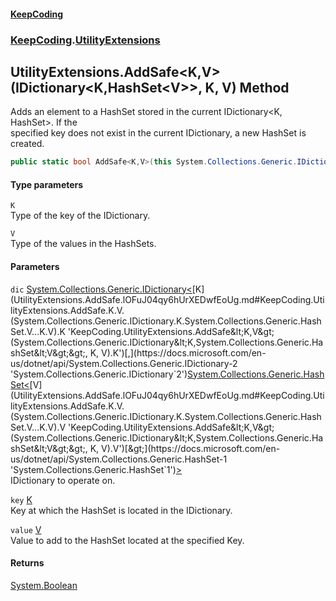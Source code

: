 #### [KeepCoding](index.md 'index')
### [KeepCoding](KeepCoding.md 'KeepCoding').[UtilityExtensions](UtilityExtensions.md 'KeepCoding.UtilityExtensions')
## UtilityExtensions.AddSafe&lt;K,V&gt;(IDictionary&lt;K,HashSet&lt;V&gt;&gt;, K, V) Method
Adds an element to a HashSet<V> stored in the current IDictionary<K, HashSet<V>>. If the  
specified key does not exist in the current IDictionary, a new HashSet is created.
```csharp
public static bool AddSafe<K,V>(this System.Collections.Generic.IDictionary<K,System.Collections.Generic.HashSet<V>> dic, K key, V value);
```
#### Type parameters
<a name='KeepCoding.UtilityExtensions.AddSafe.K.V.(System.Collections.Generic.IDictionary.K.System.Collections.Generic.HashSet.V...K.V).K'></a>
`K`  
Type of the key of the IDictionary.
  
<a name='KeepCoding.UtilityExtensions.AddSafe.K.V.(System.Collections.Generic.IDictionary.K.System.Collections.Generic.HashSet.V...K.V).V'></a>
`V`  
Type of the values in the HashSets.
  
#### Parameters
<a name='KeepCoding.UtilityExtensions.AddSafe.K.V.(System.Collections.Generic.IDictionary.K.System.Collections.Generic.HashSet.V...K.V).dic'></a>
`dic` [System.Collections.Generic.IDictionary&lt;](https://docs.microsoft.com/en-us/dotnet/api/System.Collections.Generic.IDictionary-2 'System.Collections.Generic.IDictionary`2')[K](UtilityExtensions.AddSafe.lOFuJ04qy6hUrXEDwfEoUg.md#KeepCoding.UtilityExtensions.AddSafe.K.V.(System.Collections.Generic.IDictionary.K.System.Collections.Generic.HashSet.V...K.V).K 'KeepCoding.UtilityExtensions.AddSafe&lt;K,V&gt;(System.Collections.Generic.IDictionary&lt;K,System.Collections.Generic.HashSet&lt;V&gt;&gt;, K, V).K')[,](https://docs.microsoft.com/en-us/dotnet/api/System.Collections.Generic.IDictionary-2 'System.Collections.Generic.IDictionary`2')[System.Collections.Generic.HashSet&lt;](https://docs.microsoft.com/en-us/dotnet/api/System.Collections.Generic.HashSet-1 'System.Collections.Generic.HashSet`1')[V](UtilityExtensions.AddSafe.lOFuJ04qy6hUrXEDwfEoUg.md#KeepCoding.UtilityExtensions.AddSafe.K.V.(System.Collections.Generic.IDictionary.K.System.Collections.Generic.HashSet.V...K.V).V 'KeepCoding.UtilityExtensions.AddSafe&lt;K,V&gt;(System.Collections.Generic.IDictionary&lt;K,System.Collections.Generic.HashSet&lt;V&gt;&gt;, K, V).V')[&gt;](https://docs.microsoft.com/en-us/dotnet/api/System.Collections.Generic.HashSet-1 'System.Collections.Generic.HashSet`1')[&gt;](https://docs.microsoft.com/en-us/dotnet/api/System.Collections.Generic.IDictionary-2 'System.Collections.Generic.IDictionary`2')  
IDictionary to operate on.
  
<a name='KeepCoding.UtilityExtensions.AddSafe.K.V.(System.Collections.Generic.IDictionary.K.System.Collections.Generic.HashSet.V...K.V).key'></a>
`key` [K](UtilityExtensions.AddSafe.lOFuJ04qy6hUrXEDwfEoUg.md#KeepCoding.UtilityExtensions.AddSafe.K.V.(System.Collections.Generic.IDictionary.K.System.Collections.Generic.HashSet.V...K.V).K 'KeepCoding.UtilityExtensions.AddSafe&lt;K,V&gt;(System.Collections.Generic.IDictionary&lt;K,System.Collections.Generic.HashSet&lt;V&gt;&gt;, K, V).K')  
Key at which the HashSet is located in the IDictionary.
  
<a name='KeepCoding.UtilityExtensions.AddSafe.K.V.(System.Collections.Generic.IDictionary.K.System.Collections.Generic.HashSet.V...K.V).value'></a>
`value` [V](UtilityExtensions.AddSafe.lOFuJ04qy6hUrXEDwfEoUg.md#KeepCoding.UtilityExtensions.AddSafe.K.V.(System.Collections.Generic.IDictionary.K.System.Collections.Generic.HashSet.V...K.V).V 'KeepCoding.UtilityExtensions.AddSafe&lt;K,V&gt;(System.Collections.Generic.IDictionary&lt;K,System.Collections.Generic.HashSet&lt;V&gt;&gt;, K, V).V')  
Value to add to the HashSet located at the specified Key.
  
#### Returns
[System.Boolean](https://docs.microsoft.com/en-us/dotnet/api/System.Boolean 'System.Boolean')  
